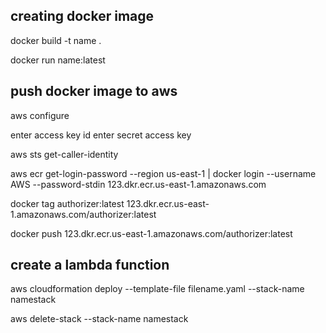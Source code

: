 ## creating docker image
docker build -t name .

docker run name:latest

## push docker image to aws
aws configure

enter access key id
enter secret access key

aws sts get-caller-identity

aws ecr get-login-password --region us-east-1 | docker login --username AWS --password-stdin 123.dkr.ecr.us-east-1.amazonaws.com

docker tag authorizer:latest 123.dkr.ecr.us-east-1.amazonaws.com/authorizer:latest

docker push 123.dkr.ecr.us-east-1.amazonaws.com/authorizer:latest


## create a lambda function
aws cloudformation deploy --template-file filename.yaml --stack-name namestack

aws delete-stack --stack-name namestack